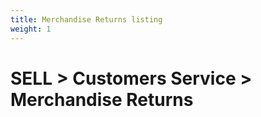```yaml
---
title: Merchandise Returns listing
weight: 1
---
```


# SELL > Customers Service > Merchandise Returns
